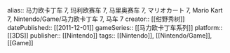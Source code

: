 alias:: 马力欧卡丁车 7, 玛利欧赛车 7, 马里奥赛车 7, マリオカート 7, Mario Kart 7, Nintendo/Game/马力欧卡丁车 7, 马车 7
creator:: [[绀野秀树]]
datePublished:: [[2011-12-01]]
gameSeries:: [[马力欧卡丁车系列]]
platform:: [[3DS]]
publisher:: [[Nintendo]] 
tags:: [[Nintendo]], [[Nintendo/Game]], [[Game]]
